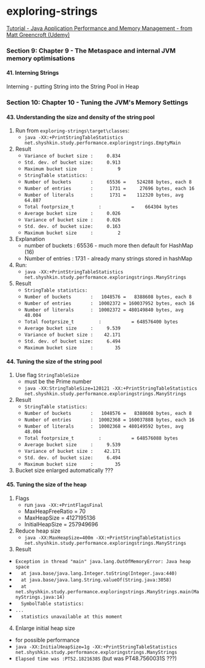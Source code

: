 # exploring-strings
[Tutorial - Java Application Performance and Memory Management - from Matt Greencroft (Udemy)](../README.md)

###  Section 9: Chapter 9 - The Metaspace and internal JVM memory optimisations

#### 41. Interning Strings

Interning - putting String into the String Pool in Heap

### Section 10: Chapter 10 - Tuning the JVM's Memory Settings

#### 43. Understanding the size and density of the string pool

1. Run from `exploring-strings\target\classes`:
   - `java -XX:+PrintStringTableStatistics net.shyshkin.study.performance.exploringstrings.EmptyMain`
2. Result 
   - `Variance of bucket size :     0.834`
   - `Std. dev. of bucket size:     0.913`
   - `Maximum bucket size     :         9`
   - `StringTable statistics:`
   - `Number of buckets       :     65536 =    524288 bytes, each 8`
   - `Number of entries       :      1731 =     27696 bytes, each 16`
   - `Number of literals      :      1731 =    112320 bytes, avg  64.887`
   - `Total footprsize_t         :           =    664304 bytes`
   - `Average bucket size     :     0.026`
   - `Variance of bucket size :     0.026`
   - `Std. dev. of bucket size:     0.163`
   - `Maximum bucket size     :         2`
3. Explanation
   - number of buckets : 65536 - much more then default for HashMap (16)
   - Number of entries : 1731 - already many strings stored in hashMap 
4. Run:
   - `java -XX:+PrintStringTableStatistics net.shyshkin.study.performance.exploringstrings.ManyStrings`
5. Result
   - `StringTable statistics:`
   - `Number of buckets       :   1048576 =   8388608 bytes, each 8`
   - `Number of entries       :  10002372 = 160037952 bytes, each 16`
   - `Number of literals      :  10002372 = 480149840 bytes, avg  48.004`
   - `Total footprsize_t         :           = 648576400 bytes`
   - `Average bucket size     :     9.539`
   - `Variance of bucket size :    42.171`
   - `Std. dev. of bucket size:     6.494`
   - `Maximum bucket size     :        35`

#### 44. Tuning the size of the string pool

1. Use flag `StringTableSize`
   - must be the Prime number
   - `java -XX:StringTableSize=120121 -XX:+PrintStringTableStatistics net.shyshkin.study.performance.exploringstrings.ManyStrings`
2. Result
   - `StringTable statistics:`
   - `Number of buckets       :   1048576 =   8388608 bytes, each 8`
   - `Number of entries       :  10002368 = 160037888 bytes, each 16`
   - `Number of literals      :  10002368 = 480149592 bytes, avg  48.004`
   - `Total footprsize_t         :           = 648576088 bytes`
   - `Average bucket size     :     9.539`
   - `Variance of bucket size :    42.171`
   - `Std. dev. of bucket size:     6.494`
   - `Maximum bucket size     :        35`
3. Bucket size enlarged automatically ???

#### 45. Tuning the size of the heap

1. Flags
   - run `java -XX:+PrintFlagsFinal`
   - MaxHeapFreeRatio = 70
   - MaxHeapSize = 4127195136
   - InitialHeapSize = 257949696
2. Reduce heap size
   - `java -XX:MaxHeapSize=400m -XX:+PrintStringTableStatistics net.shyshkin.study.performance.exploringstrings.ManyStrings`
3. Result
  - `Exception in thread "main" java.lang.OutOfMemoryError: Java heap space`
  - `  at java.base/java.lang.Integer.toString(Integer.java:440)`
  - `  at java.base/java.lang.String.valueOf(String.java:3058)`
  - `  at net.shyshkin.study.performance.exploringstrings.ManyStrings.main(ManyStrings.java:14)`
  - `  SymbolTable statistics:`
  - `...`
  - `  statistics unavailable at this moment`
4. Enlarge initial heap size
  - for possible performance
  - `java -XX:InitialHeapSize=1g -XX:+PrintStringTableStatistics net.shyshkin.study.performance.exploringstrings.ManyStrings`
  - `Elapsed time was :PT52.1821638S` (but was PT48.7560031S ???)




   